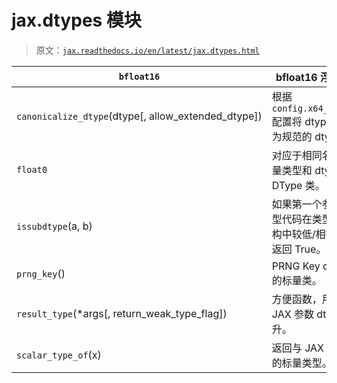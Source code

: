 # jax.dtypes 模块

> 原文：[`jax.readthedocs.io/en/latest/jax.dtypes.html`](https://jax.readthedocs.io/en/latest/jax.dtypes.html)

| `bfloat16` | bfloat16 浮点数值 |
| --- | --- |
| `canonicalize_dtype`(dtype[, allow_extended_dtype]) | 根据`config.x64_enabled`配置将 dtype 转换为规范的 dtype。 |
| `float0` | 对应于相同名称的标量类型和 dtype 的 DType 类。 |
| `issubdtype`(a, b) | 如果第一个参数是类型代码在类型层次结构中较低/相等，则返回 True。 |
| `prng_key`() | PRNG Key dtypes 的标量类。 |
| `result_type`(*args[, return_weak_type_flag]) | 方便函数，用于应用 JAX 参数 dtype 提升。 |
| `scalar_type_of`(x) | 返回与 JAX 值关联的标量类型。 |
